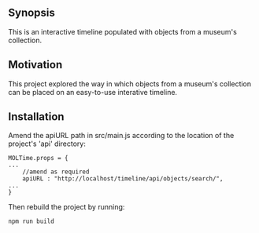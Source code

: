 ## Synopsis

This is an interactive timeline populated with objects from a museum's collection.

## Motivation

This project explored the way in which objects from a museum's collection can be placed on an easy-to-use interative timeline. 

## Installation

Amend the apiURL path in src/main.js according to the location of the project's 'api' directory:

```
MOLTime.props = {
...
	//amend as required
	apiURL : "http://localhost/timeline/api/objects/search/",
...
}

```

Then rebuild the project by running:

```
npm run build

``` 






